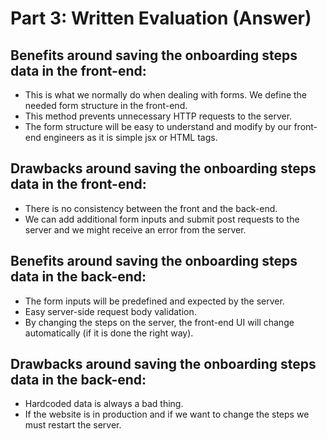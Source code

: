 # Part 3: Written Evaluation (Answer)

## Benefits around saving the onboarding steps data in the front-end:

- This is what we normally do when dealing with forms. We define the needed form structure in the front-end.
- This method prevents unnecessary HTTP requests to the server.
- The form structure will be easy to understand and modify by our front-end engineers as it is simple jsx or HTML tags.

## Drawbacks around saving the onboarding steps data in the front-end:

- There is no consistency between the front and the back-end.
- We can add additional form inputs and submit post requests to the server and we might receive an error from the server.

## Benefits around saving the onboarding steps data in the back-end:

- The form inputs will be predefined and expected by the server.
- Easy server-side request body validation.
- By changing the steps on the server, the front-end UI will change automatically (if it is done the right way).

## Drawbacks around saving the onboarding steps data in the back-end:

- Hardcoded data is always a bad thing.
- If the website is in production and if we want to change the steps we must restart the server.
